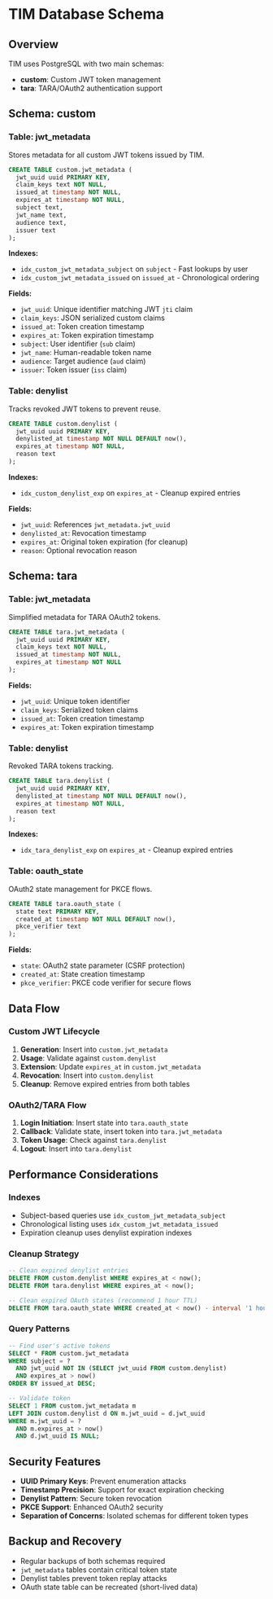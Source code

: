 # TIM Database Schema

## Overview
TIM uses PostgreSQL with two main schemas:
- **custom**: Custom JWT token management
- **tara**: TARA/OAuth2 authentication support

## Schema: custom

### Table: jwt_metadata
Stores metadata for all custom JWT tokens issued by TIM.

```sql
CREATE TABLE custom.jwt_metadata (
  jwt_uuid uuid PRIMARY KEY,
  claim_keys text NOT NULL,
  issued_at timestamp NOT NULL,
  expires_at timestamp NOT NULL,
  subject text,
  jwt_name text,
  audience text,
  issuer text
);
```

**Indexes:**
- `idx_custom_jwt_metadata_subject` on `subject` - Fast lookups by user
- `idx_custom_jwt_metadata_issued` on `issued_at` - Chronological ordering

**Fields:**
- `jwt_uuid`: Unique identifier matching JWT `jti` claim
- `claim_keys`: JSON serialized custom claims
- `issued_at`: Token creation timestamp
- `expires_at`: Token expiration timestamp
- `subject`: User identifier (`sub` claim)
- `jwt_name`: Human-readable token name
- `audience`: Target audience (`aud` claim)
- `issuer`: Token issuer (`iss` claim)

### Table: denylist
Tracks revoked JWT tokens to prevent reuse.

```sql
CREATE TABLE custom.denylist (
  jwt_uuid uuid PRIMARY KEY,
  denylisted_at timestamp NOT NULL DEFAULT now(),
  expires_at timestamp NOT NULL,
  reason text
);
```

**Indexes:**
- `idx_custom_denylist_exp` on `expires_at` - Cleanup expired entries

**Fields:**
- `jwt_uuid`: References `jwt_metadata.jwt_uuid`
- `denylisted_at`: Revocation timestamp
- `expires_at`: Original token expiration (for cleanup)
- `reason`: Optional revocation reason

## Schema: tara

### Table: jwt_metadata
Simplified metadata for TARA OAuth2 tokens.

```sql
CREATE TABLE tara.jwt_metadata (
  jwt_uuid uuid PRIMARY KEY,
  claim_keys text NOT NULL,
  issued_at timestamp NOT NULL,
  expires_at timestamp NOT NULL
);
```

**Fields:**
- `jwt_uuid`: Unique token identifier
- `claim_keys`: Serialized token claims
- `issued_at`: Token creation timestamp
- `expires_at`: Token expiration timestamp

### Table: denylist
Revoked TARA tokens tracking.

```sql
CREATE TABLE tara.denylist (
  jwt_uuid uuid PRIMARY KEY,
  denylisted_at timestamp NOT NULL DEFAULT now(),
  expires_at timestamp NOT NULL,
  reason text
);
```

**Indexes:**
- `idx_tara_denylist_exp` on `expires_at` - Cleanup expired entries

### Table: oauth_state
OAuth2 state management for PKCE flows.

```sql
CREATE TABLE tara.oauth_state (
  state text PRIMARY KEY,
  created_at timestamp NOT NULL DEFAULT now(),
  pkce_verifier text
);
```

**Fields:**
- `state`: OAuth2 state parameter (CSRF protection)
- `created_at`: State creation timestamp
- `pkce_verifier`: PKCE code verifier for secure flows

## Data Flow

### Custom JWT Lifecycle
1. **Generation**: Insert into `custom.jwt_metadata`
2. **Usage**: Validate against `custom.denylist`
3. **Extension**: Update `expires_at` in `custom.jwt_metadata`
4. **Revocation**: Insert into `custom.denylist`
5. **Cleanup**: Remove expired entries from both tables

### OAuth2/TARA Flow
1. **Login Initiation**: Insert state into `tara.oauth_state`
2. **Callback**: Validate state, insert token into `tara.jwt_metadata`
3. **Token Usage**: Check against `tara.denylist`
4. **Logout**: Insert into `tara.denylist`

## Performance Considerations

### Indexes
- Subject-based queries use `idx_custom_jwt_metadata_subject`
- Chronological listing uses `idx_custom_jwt_metadata_issued`
- Expiration cleanup uses denylist expiration indexes

### Cleanup Strategy
```sql
-- Clean expired denylist entries
DELETE FROM custom.denylist WHERE expires_at < now();
DELETE FROM tara.denylist WHERE expires_at < now();

-- Clean expired OAuth states (recommend 1 hour TTL)
DELETE FROM tara.oauth_state WHERE created_at < now() - interval '1 hour';
```

### Query Patterns
```sql
-- Find user's active tokens
SELECT * FROM custom.jwt_metadata
WHERE subject = ?
  AND jwt_uuid NOT IN (SELECT jwt_uuid FROM custom.denylist)
  AND expires_at > now()
ORDER BY issued_at DESC;

-- Validate token
SELECT 1 FROM custom.jwt_metadata m
LEFT JOIN custom.denylist d ON m.jwt_uuid = d.jwt_uuid
WHERE m.jwt_uuid = ?
  AND m.expires_at > now()
  AND d.jwt_uuid IS NULL;
```

## Security Features
- **UUID Primary Keys**: Prevent enumeration attacks
- **Timestamp Precision**: Support for exact expiration checking
- **Denylist Pattern**: Secure token revocation
- **PKCE Support**: Enhanced OAuth2 security
- **Separation of Concerns**: Isolated schemas for different token types

## Backup and Recovery
- Regular backups of both schemas required
- `jwt_metadata` tables contain critical token state
- Denylist tables prevent token replay attacks
- OAuth state table can be recreated (short-lived data)